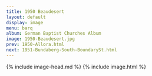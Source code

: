 ```yaml
---
title: 1950 Beaudesert
layout: default
display: image
menu: barq
album: German Baptist Churches Album
image: 1950-Beaudesert.jpg
prev: 1950-Allora.html
next: 1951-Bundaberg-South-BoundarySt.html
---
```

{% include image-head.md %}
{% include image.html %}